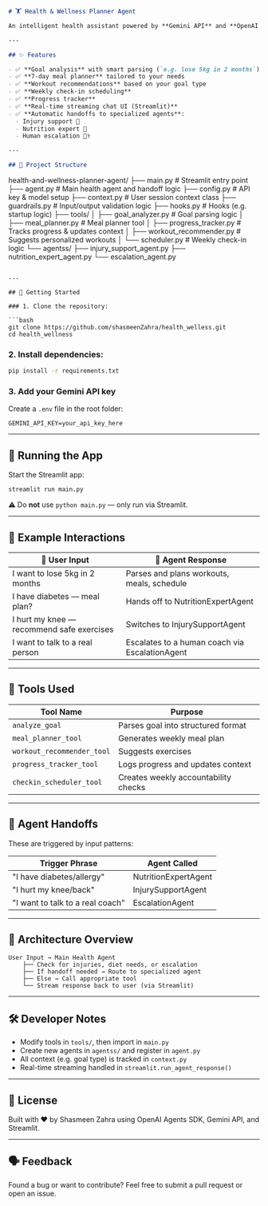 ```markdown
# 🏋️ Health & Wellness Planner Agent

An intelligent health assistant powered by **Gemini API** and **OpenAI Agents SDK**, designed to help you stay fit, eat better, and track your progress — all with a natural chat experience.

---

## ✨ Features

- ✅ **Goal analysis** with smart parsing (`e.g. lose 5kg in 2 months`)
- ✅ **7-day meal planner** tailored to your needs
- ✅ **Workout recommendations** based on your goal type
- ✅ **Weekly check-in scheduling**
- ✅ **Progress tracker**
- ✅ **Real-time streaming chat UI (Streamlit)**
- ✅ **Automatic handoffs to specialized agents**:
  - Injury support 🦵
  - Nutrition expert 🥦
  - Human escalation 👩‍⚕️

---

## 📁 Project Structure

```

health-and-wellness-planner-agent/
├── main.py                      # Streamlit entry point
├── agent.py                     # Main health agent and handoff logic
├── config.py                    # API key & model setup
├── context.py                   # User session context class
├── guardrails.py                # Input/output validation logic
├── hooks.py                     # Hooks (e.g. startup logic)
├── tools/
│   ├── goal\_analyzer.py         # Goal parsing logic
│   ├── meal\_planner.py          # Meal planner tool
│   ├── progress\_tracker.py      # Tracks progress & updates context
│   ├── workout\_recommender.py   # Suggests personalized workouts
│   └── scheduler.py             # Weekly check-in logic
└── agentss/
├── injury\_support\_agent.py
├── nutrition\_expert\_agent.py
└── escalation\_agent.py

````

---

## 🚀 Getting Started

### 1. Clone the repository:

```bash
git clone https://github.com/shasmeenZahra/health_welless.git
cd health_wellness
````

### 2. Install dependencies:

```bash
pip install -r requirements.txt
```

### 3. Add your Gemini API key

Create a `.env` file in the root folder:

```env
GEMINI_API_KEY=your_api_key_here
```

---

## 🧠 Running the App

Start the Streamlit app:

```bash
streamlit run main.py
```

⚠️ Do **not** use `python main.py` — only run via Streamlit.

---

## 💬 Example Interactions

| 📝 User Input                             | 🤖 Agent Response                              |
| ----------------------------------------- | ---------------------------------------------- |
| I want to lose 5kg in 2 months            | Parses and plans workouts, meals, schedule     |
| I have diabetes — meal plan?              | Hands off to NutritionExpertAgent              |
| I hurt my knee — recommend safe exercises | Switches to InjurySupportAgent                 |
| I want to talk to a real person           | Escalates to a human coach via EscalationAgent |

---

## 🔧 Tools Used

| Tool Name                  | Purpose                              |
| -------------------------- | ------------------------------------ |
| `analyze_goal`             | Parses goal into structured format   |
| `meal_planner_tool`        | Generates weekly meal plan           |
| `workout_recommender_tool` | Suggests exercises                   |
| `progress_tracker_tool`    | Logs progress and updates context    |
| `checkin_scheduler_tool`   | Creates weekly accountability checks |

---

## 🚦 Agent Handoffs

These are triggered by input patterns:

| Trigger Phrase                   | Agent Called         |
| -------------------------------- | -------------------- |
| "I have diabetes/allergy"        | NutritionExpertAgent |
| "I hurt my knee/back"            | InjurySupportAgent   |
| "I want to talk to a real coach" | EscalationAgent      |

---

## 🧠 Architecture Overview

```
User Input → Main Health Agent
    ├── Check for injuries, diet needs, or escalation
    ├── If handoff needed → Route to specialized agent
    ├── Else → Call appropriate tool
    └── Stream response back to user (via Streamlit)
```

---

## 🛠 Developer Notes

* Modify tools in `tools/`, then import in `main.py`
* Create new agents in `agentss/` and register in `agent.py`
* All context (e.g. goal type) is tracked in `context.py`
* Real-time streaming handled in `streamlit.run_agent_response()`

---

## 📜 License

Built with ❤️ by Shasmeen Zahra using OpenAI Agents SDK, Gemini API, and Streamlit.

---

## 🗣️ Feedback

Found a bug or want to contribute? Feel free to submit a pull request or open an issue.

